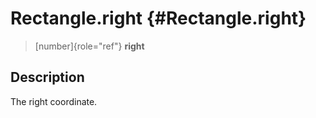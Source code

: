 Rectangle.right {#Rectangle.right}
===============

> [number]{role="ref"} **right**

Description
-----------

The right coordinate.
